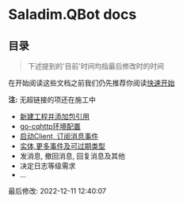 # Saladim.QBot docs

## 目录

> 下述提到的'目前'时间均指最后修改时的时间

在开始阅读这些文档之前我们仍先推荐你阅读[快速开始](../fast-start.md)

**注:** 无超链接的项还在施工中

- [新建工程并添加包引用](./new-and-add-ref.md)
- [go-cqhttp环境配置](./env-config.md)
- [启动Client, 订阅消息事件](./start-client-and-sub.md)
- [实体,更多事件及可过期类型](./entity-msg-and-expirable.md)
- 发消息, 撤回消息, 回复消息及其他
- 决定日志等级需求
- ...

最后修改: 2022-12-11 12:40:07